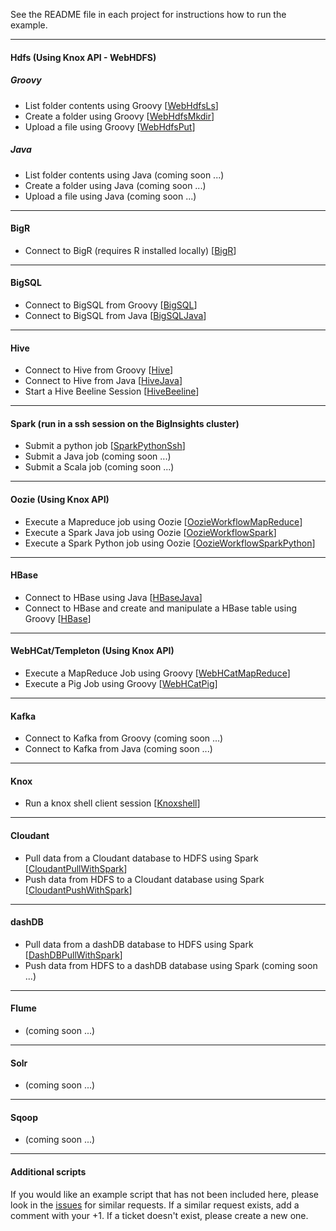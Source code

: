 See the README file in each project for instructions how to run the example.

*********************************************************************

#### Hdfs (Using Knox API - WebHDFS)

##### *Groovy*

- List folder contents using Groovy [[WebHdfsLs](./WebHdfsLs/)]
- Create a folder using Groovy [[WebHdfsMkdir](./WebHdfsMkdir/)]
- Upload a file using Groovy [[WebHdfsPut](./WebHdfsPut/)]

##### *Java*

- List folder contents using Java (coming soon ...)
- Create a folder using Java (coming soon ...)
- Upload a file using Java (coming soon ...)

*********************************************************************

#### BigR 

- Connect to BigR (requires R installed locally) [[BigR](./BigR)]

*********************************************************************

#### BigSQL

- Connect to BigSQL from Groovy [[BigSQL](./BigSQL)]
- Connect to BigSQL from Java [[BigSQLJava](./BigSQLJava)]

*********************************************************************

#### Hive

- Connect to Hive from Groovy [[Hive](./Hive)]
- Connect to Hive from Java  [[HiveJava](./HiveJava)]
- Start a Hive Beeline Session [[HiveBeeline](./HiveBeeline)]

*********************************************************************

#### Spark (run in a ssh session on the BigInsights cluster)

- Submit a python job [[SparkPythonSsh](./SparkPythonSsh)]
- Submit a Java job (coming soon ...)
- Submit a Scala job (coming soon ...)

*********************************************************************

#### Oozie (Using Knox API)

- Execute a Mapreduce job using Oozie [[OozieWorkflowMapReduce](./OozieWorkflowMapReduce)]
- Execute a Spark Java job using Oozie [[OozieWorkflowSpark](./OozieWorkflowSpark)]
- Execute a Spark Python job using Oozie [[OozieWorkflowSparkPython](./OozieWorkflowSparkPython)]

*********************************************************************

#### HBase

- Connect to HBase using Java [[HBaseJava](./HBaseJava)]
- Connect to HBase and create and manipulate a HBase table using Groovy [[HBase](./HBase)]

*********************************************************************

#### WebHCat/Templeton (Using Knox API)

- Execute a MapReduce Job using Groovy  [[WebHCatMapReduce](./WebHCatMapReduce)]
- Execute a Pig Job using Groovy [[WebHCatPig](./WebHCatPig)]

*********************************************************************

#### Kafka

- Connect to Kafka from Groovy (coming soon ...)
- Connect to Kafka from Java (coming soon ...)

*********************************************************************

####  Knox

- Run a knox shell client session [[Knoxshell](./Knoxshell)]

*********************************************************************

#### Cloudant

- Pull data from a Cloudant database to HDFS using Spark [[CloudantPullWithSpark](./CloudantPullWithSpark)]
- Push data from HDFS to a Cloudant database using Spark [[CloudantPushWithSpark](./CloudantPushWithSpark)]

*********************************************************************

#### dashDB

- Pull data from a dashDB database to HDFS using Spark [[DashDBPullWithSpark](./DashDBPullWithSpark)]
- Push data from HDFS to a dashDB database using Spark (coming soon ...)

*********************************************************************

####  Flume

- (coming soon ...)

*********************************************************************

####  Solr

- (coming soon ...)

*********************************************************************

####  Sqoop

- (coming soon ...)

*********************************************************************
#### Additional scripts

If you would like an example script that has not been included here, please look in the [issues](https://github.com/snowch/biginsight-examples/issues) for similar requests.  If a similar request exists, add a comment with your +1.  If a ticket doesn't exist, please create a new one.

